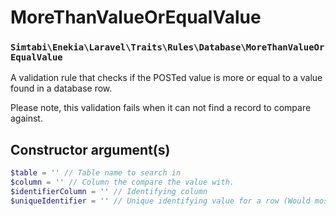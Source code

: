 # MoreThanValueOrEqualValue
### `Simtabi\Enekia\Laravel\Traits\Rules\Database\MoreThanValueOrEqualValue`

A validation rule that checks if the POSTed value is more or equal to a value found in a database row.

Please note, this validation fails when it can not find a record to compare against.

## Constructor argument(s)

```php
$table = '' // Table name to search in
$column = '' // Column the compare the value with.
$identifierColumn = '' // Identifying column
$uniqueIdentifier = '' // Unique identifying value for a row (Would most likely be a primary key value)
```
